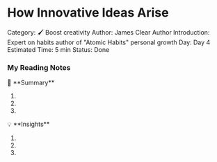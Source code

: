 # How Innovative Ideas Arise

Category: 🖌️ Boost creativity
Author: James Clear
Author Introduction: Expert on habits author of "Atomic Habits" personal growth
Day: Day 4
Estimated Time: 5 min
Status: Done

### My Reading Notes

<aside>
📃 **Summary**

</aside>

1. 
2. 
3. 

<aside>
💡 **Insights**

</aside>

1. 
2. 
3.
